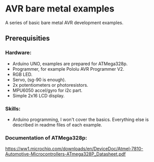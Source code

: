 # AVR bare metal examples
 A series of basic bare metal AVR development examples.

## Prerequisities
### Hardware:
- Arduino UNO, examples are prepared for ATMega328p.
- Programmer, for example Pololu AVR Programmer V2.
- RGB LED.
- Servo, (sg-90 is enough).
- 2x potentiometers or photoresistors.
- MPU6050 accel/gyro for i2c part.
- Simple 2x16 LCD display.

### Skills:
- Arduino programming, I won't cover the basics. Everything else is described in readme files of each example.

### Documentation of ATMega328p:
https://ww1.microchip.com/downloads/en/DeviceDoc/Atmel-7810-Automotive-Microcontrollers-ATmega328P_Datasheet.pdf
